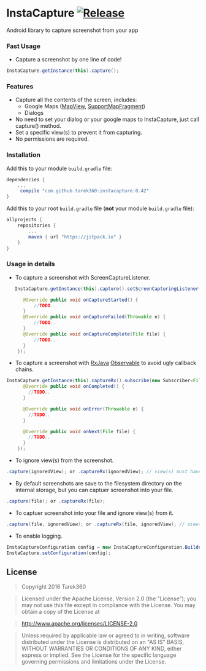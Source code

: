 # InstaCapture [![Release](https://jitpack.io/v/tarek360/instacapture.svg)](https://jitpack.io/#tarek360/instacapture)

Android library to capture screenshot from your app

### Fast Usage
- Capture a screenshot by one line of code!
```java
InstaCapture.getInstance(this).capture();
```

### Features
- Capture all the contents of the screen, includes:
   - Google Maps ([MapView](https://developers.google.com/android/reference/com/google/android/gms/maps/MapView), [SupportMapFragment](https://developers.google.com/android/reference/com/google/android/gms/maps/SupportMapFragment)) 
   - Dialogs
- No need to set your dialog or your google maps to InstaCapture, just call capture() method.
- Set a specific view(s) to prevent it from capturing.
- No permissions are required.


### Installation

Add this to your module `build.gradle` file:
```gradle
dependencies {
	...
	 compile "com.github.tarek360:instacapture:0.42"
}
```

Add this to your root `build.gradle` file (**not** your module `build.gradle` file):
```gradle
allprojects {
	repositories {
		...
		maven { url "https://jitpack.io" }
	}
}
```


### Usage in details

- To capture a screenshot with ScreenCaptureListener.
```java
   InstaCapture.getInstance(this).capture().setScreenCapturingListener(new ScreenCaptureListener() {

      @Override public void onCaptureStarted() {
          //TODO..
      }
      @Override public void onCaptureFailed(Throwable e) {
          //TODO..
      }
      @Override public void onCaptureComplete(File file) {
          //TODO..
      }
    });
```

- To capture a screenshot with [RxJava](https://github.com/ReactiveX/RxJava) [Observable](http://reactivex.io/RxJava/javadoc/rx/Observable.html) to avoid ugly callback chains.
```java
InstaCapture.getInstance(this).captureRx().subscribe(new Subscriber<File>() {
      @Override public void onCompleted() {
        //TODO..
      }

      @Override public void onError(Throwable e) {
        //TODO..
      }

      @Override public void onNext(File file) {
        //TODO..
      }
    });
```
    
- To ignore view(s) from the screenshot.
```java
.capture(ignoredView); or .captureRx(ignoredView); // view(s) must have id(s), the views which have no ids will not be ignored.
```


- By default screenshots are save to the filesystem directory on the internal storage, but you can captuer screenshot into your file.
```java
.capture(file); or .captureRx(file);
```


- To captuer screenshot into your file and ignore view(s) from it.
```java
.capture(file, ignoredView); or .captureRx(file, ignoredView); // view(s) must have id(s), the views which have no ids will not be ignored.
```


- To enable logging.
```java
InstaCaptureConfiguration config = new InstaCaptureConfiguration.Builder().logging(true).build();
InstaCapture.setConfiguration(config);
```



## License

>Copyright 2016 Tarek360

>Licensed under the Apache License, Version 2.0 (the "License");
you may not use this file except in compliance with the License.
You may obtain a copy of the License at

>   http://www.apache.org/licenses/LICENSE-2.0

>Unless required by applicable law or agreed to in writing, software
distributed under the License is distributed on an "AS IS" BASIS,
WITHOUT WARRANTIES OR CONDITIONS OF ANY KIND, either express or implied.
See the License for the specific language governing permissions and
limitations under the License.
